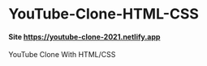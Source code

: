# YouTube-Clone-HTML-CSS
#### Site https://youtube-clone-2021.netlify.app
YouTube Clone With HTML/CSS

